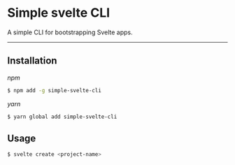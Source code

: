 # Simple svelte CLI
A simple CLI for bootstrapping Svelte apps.
___

## Installation
*npm*
```sh
$ npm add -g simple-svelte-cli
```
*yarn*
```sh
$ yarn global add simple-svelte-cli
```

## Usage
```sh
$ svelte create <project-name>
```
